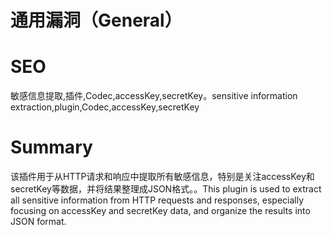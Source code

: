 # 通用漏洞（General）
# SEO
敏感信息提取,插件,Codec,accessKey,secretKey。sensitive information extraction,plugin,Codec,accessKey,secretKey
# Summary
该插件用于从HTTP请求和响应中提取所有敏感信息，特别是关注accessKey和secretKey等数据，并将结果整理成JSON格式。。This plugin is used to extract all sensitive information from HTTP requests and responses, especially focusing on accessKey and secretKey data, and organize the results into JSON format.

